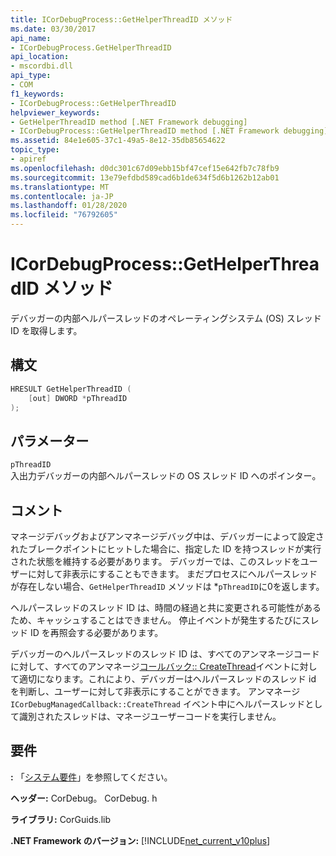 ```yaml
---
title: ICorDebugProcess::GetHelperThreadID メソッド
ms.date: 03/30/2017
api_name:
- ICorDebugProcess.GetHelperThreadID
api_location:
- mscordbi.dll
api_type:
- COM
f1_keywords:
- ICorDebugProcess::GetHelperThreadID
helpviewer_keywords:
- GetHelperThreadID method [.NET Framework debugging]
- ICorDebugProcess::GetHelperThreadID method [.NET Framework debugging]
ms.assetid: 84e1e605-37c1-49a5-8e12-35db85654622
topic_type:
- apiref
ms.openlocfilehash: d0dc301c67d09ebb15bf47cef15e642fb7c78fb9
ms.sourcegitcommit: 13e79efdbd589cad6b1de634f5d6b1262b12ab01
ms.translationtype: MT
ms.contentlocale: ja-JP
ms.lasthandoff: 01/28/2020
ms.locfileid: "76792605"
---
```

# <a name="icordebugprocessgethelperthreadid-method"></a>ICorDebugProcess::GetHelperThreadID メソッド
デバッガーの内部ヘルパースレッドのオペレーティングシステム (OS) スレッド ID を取得します。  
  
## <a name="syntax"></a>構文  
  
```cpp  
HRESULT GetHelperThreadID (  
    [out] DWORD *pThreadID  
);  
```  
  
## <a name="parameters"></a>パラメーター  
 `pThreadID`  
 入出力デバッガーの内部ヘルパースレッドの OS スレッド ID へのポインター。  
  
## <a name="remarks"></a>コメント  
 マネージデバッグおよびアンマネージデバッグ中は、デバッガーによって設定されたブレークポイントにヒットした場合に、指定した ID を持つスレッドが実行された状態を維持する必要があります。 デバッガーでは、このスレッドをユーザーに対して非表示にすることもできます。 まだプロセスにヘルパースレッドが存在しない場合、`GetHelperThreadID` メソッドは *`pThreadID`に0を返します。  
  
 ヘルパースレッドのスレッド ID は、時間の経過と共に変更される可能性があるため、キャッシュすることはできません。 停止イベントが発生するたびにスレッド ID を再照会する必要があります。  
  
 デバッガーのヘルパースレッドのスレッド ID は、すべてのアンマネージコードに対して、すべてのアンマネージ[コールバック:: CreateThread](icordebugmanagedcallback-createthread-method.md)イベントに対して適切になります。これにより、デバッガーはヘルパースレッドのスレッド id を判断し、ユーザーに対して非表示にすることができます。 アンマネージ `ICorDebugManagedCallback::CreateThread` イベント中にヘルパースレッドとして識別されたスレッドは、マネージユーザーコードを実行しません。  
  
## <a name="requirements"></a>要件  
 **:** 「[システム要件](../../../../docs/framework/get-started/system-requirements.md)」を参照してください。  
  
 **ヘッダー:** CorDebug。 CorDebug. h  
  
 **ライブラリ:** CorGuids.lib  
  
 **.NET Framework のバージョン:** [!INCLUDE[net_current_v10plus](../../../../includes/net-current-v10plus-md.md)]
